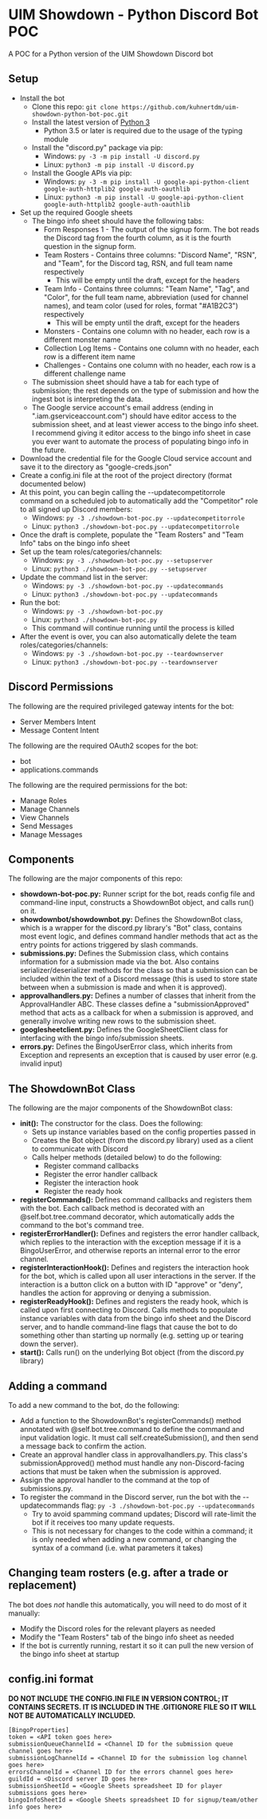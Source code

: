 # UIM Showdown - Python Discord Bot POC

A POC for a Python version of the UIM Showdown Discord bot

## Setup

* Install the bot
  * Clone this repo: `git clone https://github.com/kuhnertdm/uim-showdown-python-bot-poc.git`
  * Install the latest version of [Python 3](https://www.python.org/downloads/)
    * Python 3.5 or later is required due to the usage of the typing module
  * Install the "discord.py" package via pip:
    * Windows: `py -3 -m pip install -U discord.py`
    * Linux: `python3 -m pip install -U discord.py`
  * Install the Google APIs via pip:
    * Windows: `py -3 -m pip install -U google-api-python-client google-auth-httplib2 google-auth-oauthlib`
    * Linux: `python3 -m pip install -U google-api-python-client google-auth-httplib2 google-auth-oauthlib`
* Set up the required Google sheets
  * The bingo info sheet should have the following tabs:
    * Form Responses 1 - The output of the signup form. The bot reads the Discord tag from the fourth column, as it is the fourth question in the signup form.
    * Team Rosters - Contains three columns: "Discord Name", "RSN", and "Team", for the Discord tag, RSN, and full team name respectively
      * This will be empty until the draft, except for the headers
    * Team Info - Contains three columns: "Team Name", "Tag", and "Color", for the full team name, abbreviation (used for channel names), and team color (used for roles, format "#A1B2C3") respectively
      * This will be empty until the draft, except for the headers
    * Monsters - Contains one column with no header, each row is a different monster name
    * Collection Log Items - Contains one column with no header, each row is a different item name
    * Challenges - Contains one column with no header, each row is a different challenge name
  * The submission sheet should have a tab for each type of submission; the rest depends on the type of submission and how the ingest bot is interpreting the data.
  * The Google service account's email address (ending in ".iam.gserviceaccount.com") should have editor access to the submission sheet, and at least viewer access to the bingo info sheet. I recommend giving it editor access to the bingo info sheet in case you ever want to automate the process of populating bingo info in the future.
* Download the credential file for the Google Cloud service account and save it to the directory as "google-creds.json"
* Create a config.ini file at the root of the project directory (format documented below)
* At this point, you can begin calling the --updatecompetitorrole command on a scheduled job to automatically add the "Competitor" role to all signed up Discord members:
  * Windows: `py -3 ./showdown-bot-poc.py --updatecompetitorrole`
  * Linux: `python3 ./showdown-bot-poc.py --updatecompetitorrole`
* Once the draft is complete, populate the "Team Rosters" and "Team Info" tabs on the bingo info sheet
* Set up the team roles/categories/channels:
  * Windows: `py -3 ./showdown-bot-poc.py --setupserver`
  * Linux: `python3 ./showdown-bot-poc.py --setupserver`
* Update the command list in the server:
  * Windows: `py -3 ./showdown-bot-poc.py --updatecommands`
  * Linux: `python3 ./showdown-bot-poc.py --updatecommands`
* Run the bot:
  * Windows: `py -3 ./showdown-bot-poc.py`
  * Linux: `python3 ./showdown-bot-poc.py`
  * This command will continue running until the process is killed
* After the event is over, you can also automatically delete the team roles/categories/channels:
  * Windows: `py -3 ./showdown-bot-poc.py --teardownserver`
  * Linux: `python3 ./showdown-bot-poc.py --teardownserver`

## Discord Permissions

The following are the required privileged gateway intents for the bot:

* Server Members Intent
* Message Content Intent

The following are the required OAuth2 scopes for the bot:

* bot
* applications.commands

The following are the required permissions for the bot:

* Manage Roles
* Manage Channels
* View Channels
* Send Messages
* Manage Messages

## Components

The following are the major components of this repo:

* **showdown-bot-poc.py:** Runner script for the bot, reads config file and command-line input, constructs a ShowdownBot object, and calls run() on it.
* **showdownbot/showdownbot.py:** Defines the ShowdownBot class, which is a wrapper for the discord.py library's "Bot" class, contains most event logic, and defines command handler methods that act as the entry points for actions triggered by slash commands.
* **submissions.py:** Defines the Submission class, which contains information for a submission made via the bot. Also contains serializer/deserializer methods for the class so that a submission can be included within the text of a Discord message (this is used to store state between when a submission is made and when it is approved).
* **approvalhandlers.py:** Defines a number of classes that inherit from the ApprovalHandler ABC. These classes define a "submissionApproved" method that acts as a callback for when a submission is approved, and generally involve writing new rows to the submission sheet.
* **googlesheetclient.py:** Defines the GoogleSheetClient class for interfacing with the bingo info/submission sheets.
* **errors.py:** Defines the BingoUserError class, which inherits from Exception and represents an exception that is caused by user error (e.g. invalid input)

## The ShowdownBot Class

The following are the major components of the ShowdownBot class:

* **__init__():** The constructor for the class. Does the following:
  * Sets up instance variables based on the config properties passed in
  * Creates the Bot object (from the discord.py library) used as a client to communicate with Discord
  * Calls helper methods (detailed below) to do the following:
    * Register command callbacks
    * Register the error handler callback
    * Register the interaction hook
    * Register the ready hook
* **registerCommands():** Defines command callbacks and registers them with the bot. Each callback method is decorated with an @self.bot.tree.command decorator, which automatically adds the command to the bot's command tree.
* **registerErrorHandler():** Defines and registers the error handler callback, which replies to the interaction with the exception message if it is a BingoUserError, and otherwise reports an internal error to the error channel.
* **registerInteractionHook():** Defines and registers the interaction hook for the bot, which is called upon all user interactions in the server. If the interaction is a button click on a button with ID "approve" or "deny", handles the action for approving or denying a submission.
* **registerReadyHook():** Defines and registers the ready hook, which is called upon first connecting to Discord. Calls methods to populate instance variables with data from the bingo info sheet and the Discord server, and to handle command-line flags that cause the bot to do something other than starting up normally (e.g. setting up or tearing down the server).
* **start():** Calls run() on the underlying Bot object (from the discord.py library)

## Adding a command

To add a new command to the bot, do the following:

* Add a function to the ShowdownBot's registerCommands() method annotated with @self.bot.tree.command to define the command and input validation logic. It must call self.createSubmission(), and then send a message back to confirm the action.
* Create an approval handler class in approvalhandlers.py. This class's submissionApproved() method must handle any non-Discord-facing actions that must be taken when the submission is approved.
* Assign the approval handler to the command at the top of submissions.py.
* To register the command in the Discord server, run the bot with the --updatecommands flag: `py -3 ./showdown-bot-poc.py --updatecommands`
  * Try to avoid spamming command updates; Discord will rate-limit the bot if it receives too many update requests.
  * This is not necessary for changes to the code within a command; it is only needed when adding a new command, or changing the syntax of a command (i.e. what parameters it takes)

## Changing team rosters (e.g. after a trade or replacement)

The bot does *not* handle this automatically, you will need to do most of it manually:

* Modify the Discord roles for the relevant players as needed
* Modify the "Team Rosters" tab of the bingo info sheet as needed
* If the bot is currently running, restart it so it can pull the new version of the bingo info sheet at startup

## config.ini format

**DO NOT INCLUDE THE CONFIG.INI FILE IN VERSION CONTROL; IT CONTAINS SECRETS. IT IS INCLUDED IN THE .GITIGNORE FILE SO IT WILL NOT BE AUTOMATICALLY INCLUDED.**

```
[BingoProperties]
token = <API token goes here>
submissionQueueChannelId = <Channel ID for the submission queue channel goes here>
submissionLogChannelId = <Channel ID for the submission log channel goes here>
errorsChannelId = <Channel ID for the errors channel goes here>
guildId = <Discord server ID goes here>
submissionSheetId = <Google Sheets spreadsheet ID for player submissions goes here>
bingoInfoSheetId = <Google Sheets spreadsheet ID for signup/team/other info goes here>
```